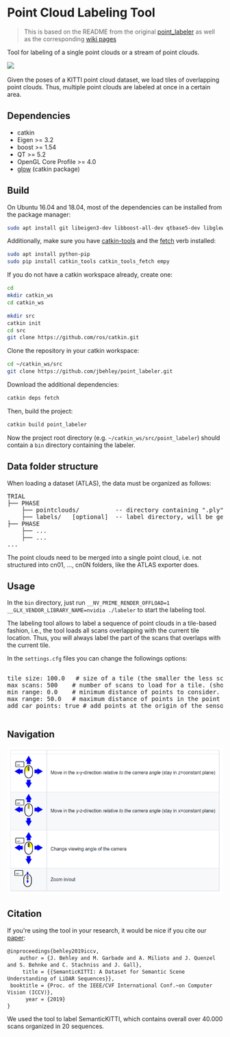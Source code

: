 # Point Cloud Labeling Tool

> This is based on the README from the original [point_labeler](https://github.com/jbehley/point_labeler) as well as the corresponding [wiki pages](https://github.com/jbehley/point_labeler/wiki)

 Tool for labeling of a single point clouds or a stream of point clouds.

<img src="https://user-images.githubusercontent.com/11506664/63230808-340d5680-c212-11e9-8902-bc08f0f64dc8.png" width=500>

 Given the poses of a KITTI point cloud dataset, we load tiles of overlapping point clouds. Thus, multiple point clouds are labeled at once in a certain area.

## Dependencies

* catkin
* Eigen >= 3.2
* boost >= 1.54
* QT >= 5.2
* OpenGL Core Profile >= 4.0
* [glow](https://github.com/jbehley/glow) (catkin package)

## Build

On Ubuntu 16.04 and 18.04, most of the dependencies can be installed from the package manager:
```bash
sudo apt install git libeigen3-dev libboost-all-dev qtbase5-dev libglew-dev catkin
```

Additionally, make sure you have [catkin-tools](https://catkin-tools.readthedocs.io/en/latest/) and the [fetch](https://github.com/Photogrammetry-Robotics-Bonn/catkin_tools_fetch) verb installed:
```bash
sudo apt install python-pip
sudo pip install catkin_tools catkin_tools_fetch empy
```

If you do not have a catkin workspace already, create one:
```bash
cd
mkdir catkin_ws
cd catkin_ws
```

```bash
mkdir src
catkin init
cd src
git clone https://github.com/ros/catkin.git
```
Clone the repository in your catkin workspace:
```bash
cd ~/catkin_ws/src
git clone https://github.com/jbehley/point_labeler.git
```
Download the additional dependencies:
```bash
catkin deps fetch
```
Then, build the project:
```bash
catkin build point_labeler
```
Now the project root directory (e.g. `~/catkin_ws/src/point_labeler`) should contain a `bin` directory containing the labeler.





## Data folder structure

When loading a dataset (ATLAS), the data must be organized as follows:

<pre>
TRIAL
├── PHASE
    ├── pointclouds/          -- directory containing ".ply" files with point clouds.
    ├── labels/   [optional]  -- label directory, will be generated if not present.
├── PHASE
    ├── ...
    ├── ...
...
</pre>

The point clouds need to be merged into a single point cloud, i.e. not structured
into cn01, ..., cn0N folders, like the ATLAS exporter does.

## Usage



In the `bin` directory, just run `__NV_PRIME_RENDER_OFFLOAD=1 __GLX_VENDOR_LIBRARY_NAME=nvidia ./labeler` to start the labeling tool. 

The labeling tool allows to label a sequence of point clouds in a tile-based fashion, i.e., the tool loads all scans overlapping with the current tile location.
Thus, you will always label the part of the scans that overlaps with the current tile.


In the `settings.cfg` files you can change the followings options:

<pre>

tile size: 100.0   # size of a tile (the smaller the less scans get loaded.)
max scans: 500    # number of scans to load for a tile. (should be maybe 1000), but this currently very memory consuming.
min range: 0.0    # minimum distance of points to consider.
max range: 50.0   # maximum distance of points in the point cloud.
add car points: true # add points at the origin of the sensor possibly caused by the car itself. Default: false.

</pre>

## Navigation

![](./img/naviation.png)

## Citation

If you're using the tool in your research, it would be nice if you cite our [paper](https://arxiv.org/abs/1904.01416):

```
@inproceedings{behley2019iccv,
    author = {J. Behley and M. Garbade and A. Milioto and J. Quenzel and S. Behnke and C. Stachniss and J. Gall},
     title = {{SemanticKITTI: A Dataset for Semantic Scene Understanding of LiDAR Sequences}},
 booktitle = {Proc. of the IEEE/CVF International Conf.~on Computer Vision (ICCV)},
      year = {2019}
}
```

We used the tool to label SemanticKITTI, which contains overall over 40.000 scans organized in 20 sequences.
